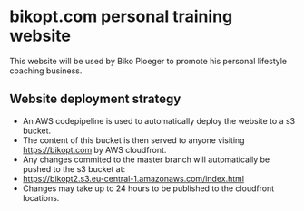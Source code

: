 # bikopt.com personal training website
This website will be used by Biko Ploeger to promote his personal lifestyle coaching business.

## Website deployment strategy
* An AWS codepipeline is used to automatically deploy the website to a s3 bucket. 
* The content of this bucket is then served to anyone visiting https://bikopt.com by AWS cloudfront. 
* Any changes commited to the master branch will automatically be pushed to the s3 bucket at:
* https://bikopt2.s3.eu-central-1.amazonaws.com/index.html
* Changes may take up to 24 hours to be published to the cloudfront locations. 
